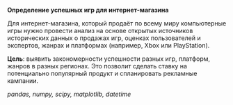 **Определение успешных игр для интернет-магазина** 

Для интернет-магазина, который продаёт по всему миру компьютерные игры нужно провести анализ на основе открытых источников исторических данных о продажах игр, 
оценках пользователей и экспертов, жанрах и платформах (например, Xbox или PlayStation). 

**Цель**: выявить закономерности успешности разных игр, платформ, жанров в разных регионах. Это позволит сделать ставку на потенциально популярный продукт и спланировать рекламные кампании.

*pandas, numpy, scipy, matplotlib, datetime*
